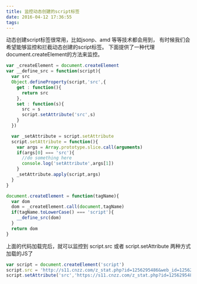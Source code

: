 ```yaml
---
title: 监控动态创建的script标签
date: 2016-04-12 17:36:55
tags:
---
```

动态创建script标签很常用，比如jsonp、amd 等等技术都会用到， 有时候我们会希望能够监控和拦截动态创建的script标签。
下面提供了一种代理document.createElement的方法来监控。

```js
var _createElement = document.createElement
var __define_src = function(script){
  var src
  Object.defineProperty(script,'src',{
    get : function(){
      return src
    },
    set : function(s){
      src = s
      script.setAttribute('src',s)
    }
  })

  var _setAttribute = script.setAttribute
  script.setAttribute = function(){
    var args = Array.prototype.slice.call(arguments)
    if(args[0] === 'src'){
      //do something here
      console.log('setAttribute',args[1])
    }
    _setAttribute.apply(script,args)
  }
}

document.createElement = function(tagName){
  var dom
  dom = _createElement.call(document,tagName)
  if(tagName.toLowerCase() === 'script'){
    __define_src(dom)
  }
  return dom
}

```

上面的代码加载完后，就可以监控到 script.src 或者 script.setAttribute 两种方式加载的JS了

```js
var script = document.createElement('script')
script.src = 'http://s11.cnzz.com/z_stat.php?id=1256295486&web_id=1256295486'
script.setAttribute('src','https://s11.cnzz.com/z_stat.php?id=1256295486&web_id=1256295486')
```
